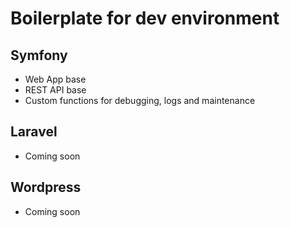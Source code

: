 # Boilerplate for dev environment

## Symfony
- Web App base
- REST API base
- Custom functions for debugging, logs and maintenance

## Laravel
- Coming soon

## Wordpress
- Coming soon
